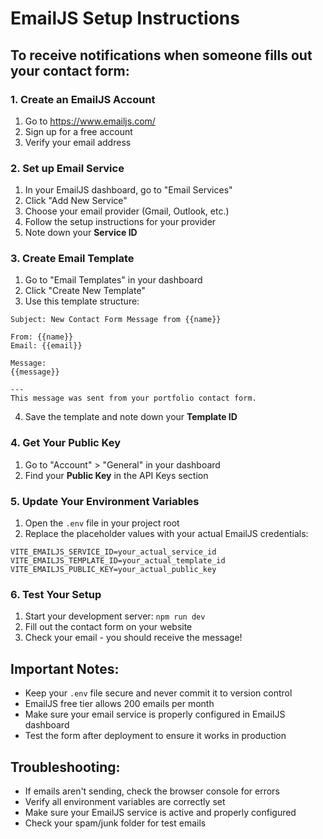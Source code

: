 # EmailJS Setup Instructions

## To receive notifications when someone fills out your contact form:

### 1. Create an EmailJS Account
1. Go to https://www.emailjs.com/
2. Sign up for a free account
3. Verify your email address

### 2. Set up Email Service
1. In your EmailJS dashboard, go to "Email Services"
2. Click "Add New Service"
3. Choose your email provider (Gmail, Outlook, etc.)
4. Follow the setup instructions for your provider
5. Note down your **Service ID**

### 3. Create Email Template
1. Go to "Email Templates" in your dashboard
2. Click "Create New Template"
3. Use this template structure:

```
Subject: New Contact Form Message from {{name}}

From: {{name}}
Email: {{email}}

Message:
{{message}}

---
This message was sent from your portfolio contact form.
```

4. Save the template and note down your **Template ID**

### 4. Get Your Public Key
1. Go to "Account" > "General" in your dashboard
2. Find your **Public Key** in the API Keys section

### 5. Update Your Environment Variables
1. Open the `.env` file in your project root
2. Replace the placeholder values with your actual EmailJS credentials:

```env
VITE_EMAILJS_SERVICE_ID=your_actual_service_id
VITE_EMAILJS_TEMPLATE_ID=your_actual_template_id  
VITE_EMAILJS_PUBLIC_KEY=your_actual_public_key
```

### 6. Test Your Setup
1. Start your development server: `npm run dev`
2. Fill out the contact form on your website
3. Check your email - you should receive the message!

## Important Notes:
- Keep your `.env` file secure and never commit it to version control
- EmailJS free tier allows 200 emails per month
- Make sure your email service is properly configured in EmailJS dashboard
- Test the form after deployment to ensure it works in production

## Troubleshooting:
- If emails aren't sending, check the browser console for errors
- Verify all environment variables are correctly set
- Make sure your EmailJS service is active and properly configured
- Check your spam/junk folder for test emails
